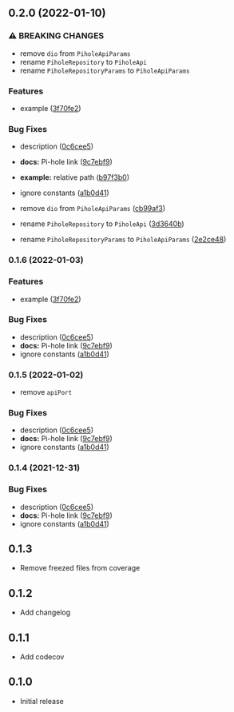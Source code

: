 ## 0.2.0 (2022-01-10)


### ⚠ BREAKING CHANGES

* remove `dio` from `PiholeApiParams`
* rename `PiholeRepository` to `PiholeApi`
* rename `PiholeRepositoryParams` to `PiholeApiParams`

### Features

* example ([3f70fe2](https://github.com/sterrenburg/pihole-api/commit/3f70fe2355fd11eda5a1753236dcc57ee01d9633))


### Bug Fixes

* description ([0c6cee5](https://github.com/sterrenburg/pihole-api/commit/0c6cee5301633f7c29a12554b897688a51f20761))
* **docs:** Pi-hole link ([9c7ebf9](https://github.com/sterrenburg/pihole-api/commit/9c7ebf9f4f5df0e18bc192b6307f971d932cae9c))
* **example:** relative path ([b97f3b0](https://github.com/sterrenburg/pihole-api/commit/b97f3b05c2fa3f45d14c129196d836a8150dcc1b))
* ignore constants ([a1b0d41](https://github.com/sterrenburg/pihole-api/commit/a1b0d41b646eec44e276731a60290653c181e064))


* remove `dio` from `PiholeApiParams` ([cb99af3](https://github.com/sterrenburg/pihole-api/commit/cb99af31d36605ea3fcbcd7f5cc27eb7c512f037))
* rename `PiholeRepository` to `PiholeApi` ([3d3640b](https://github.com/sterrenburg/pihole-api/commit/3d3640b28b36e31b742cefacf2d6050ce5c42024))
* rename `PiholeRepositoryParams` to `PiholeApiParams` ([2e2ce48](https://github.com/sterrenburg/pihole-api/commit/2e2ce48b15fd3bed13adc7bb23721c9778c4bcc9))

### 0.1.6 (2022-01-03)


### Features

* example ([3f70fe2](https://github.com/sterrenburg/pihole-api/commit/3f70fe2355fd11eda5a1753236dcc57ee01d9633))


### Bug Fixes

* description ([0c6cee5](https://github.com/sterrenburg/pihole-api/commit/0c6cee5301633f7c29a12554b897688a51f20761))
* **docs:** Pi-hole link ([9c7ebf9](https://github.com/sterrenburg/pihole-api/commit/9c7ebf9f4f5df0e18bc192b6307f971d932cae9c))
* ignore constants ([a1b0d41](https://github.com/sterrenburg/pihole-api/commit/a1b0d41b646eec44e276731a60290653c181e064))

### 0.1.5 (2022-01-02)

* remove `apiPort`

### Bug Fixes

* description ([0c6cee5](https://github.com/sterrenburg/pihole-api/commit/0c6cee5301633f7c29a12554b897688a51f20761))
* **docs:** Pi-hole link ([9c7ebf9](https://github.com/sterrenburg/pihole-api/commit/9c7ebf9f4f5df0e18bc192b6307f971d932cae9c))
* ignore constants ([a1b0d41](https://github.com/sterrenburg/pihole-api/commit/a1b0d41b646eec44e276731a60290653c181e064))

### 0.1.4 (2021-12-31)


### Bug Fixes

* description ([0c6cee5](https://github.com/sterrenburg/pihole-api/commit/0c6cee5301633f7c29a12554b897688a51f20761))
* **docs:** Pi-hole link ([9c7ebf9](https://github.com/sterrenburg/pihole-api/commit/9c7ebf9f4f5df0e18bc192b6307f971d932cae9c))
* ignore constants ([a1b0d41](https://github.com/sterrenburg/pihole-api/commit/a1b0d41b646eec44e276731a60290653c181e064))

## 0.1.3

* Remove freezed files from coverage

## 0.1.2

* Add changelog

## 0.1.1

* Add codecov

## 0.1.0

* Initial release
